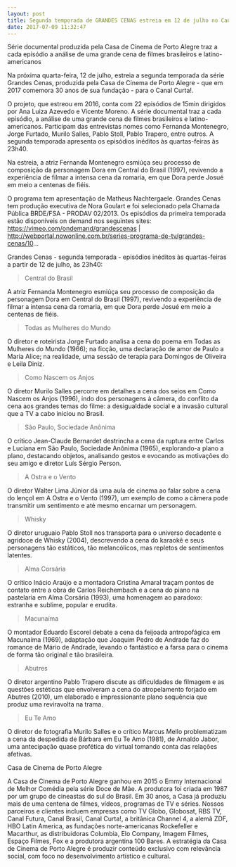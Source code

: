 ```yaml
---
layout: post
title: Segunda temporada de GRANDES CENAS estreia em 12 de julho no Canal Curta!
date: 2017-07-09 11:32:47
---
```

Série documental produzida pela Casa de Cinema de Porto Alegre traz a cada episódio a análise de uma grande cena de filmes brasileiros e latino-americanos

Na próxima quarta-feira, 12 de julho, estreia a segunda temporada da série Grandes Cenas, produzida pela Casa de Cinema de Porto Alegre - que em 2017 comemora 30 anos de sua fundação - para o Canal Curta!.

O projeto, que estreou em 2016, conta com 22 episódios de 15min dirigidos por Ana Luiza Azevedo e Vicente Moreno. A série documental traz a cada episódio, a análise de uma grande cena de filmes brasileiros e latino-americanos. Participam das entrevistas nomes como Fernanda Montenegro, Jorge Furtado, Murilo Salles, Pablo Stoll, Pablo Trapero, entre outros. A segunda temporada apresenta os episódios inéditos às quartas-feiras às 23h40.

Na estreia, a atriz Fernanda Montenegro esmiúça seu processo de composição da personagem Dora em Central do Brasil (1997), revivendo a experiência de filmar a intensa cena da romaria, em que Dora perde Josué em meio a centenas de fiéis.

O programa tem apresentação de Matheus Nachtergaele. Grandes Cenas tem produção executiva de Nora Goulart e foi selecionado pela Chamada Pública BRDE/FSA - PRODAV 02/2013. Os episódios da primeira temporada estão disponíveis on demand nos seguintes sites: https://vimeo.com/ondemand/grandescenas | http://webportal.nowonline.com.br/series-programa-de-tv/grandes-cenas/10...

Grandes Cenas - segunda temporada - episódios inéditos às quartas-feiras a partir de 12 de julho, às 23h40:

> Central do Brasil

A atriz Fernanda Montenegro esmiúça seu processo de composição da personagem Dora em Central do Brasil (1997), revivendo a experiência de filmar a intensa cena da romaria, em que Dora perde Josué em meio a centenas de fiéis.

> Todas as Mulheres do Mundo

O diretor e roteirista Jorge Furtado analisa a cena do poema em Todas as Mulheres do Mundo (1966); na ficção, uma declaração de amor de Paulo a Maria Alice; na realidade, uma sessão de terapia para Domingos de Oliveira e Leila Diniz.

> Como Nascem os Anjos

O diretor Murilo Salles percorre em detalhes a cena dos seios em Como Nascem os Anjos (1996), indo dos personagens à câmera, do conflito da cena aos grandes temas do filme: a desigualdade social e a invasão cultural que a TV a cabo iniciou no Brasil.

> São Paulo, Sociedade Anônima

O crítico Jean-Claude Bernardet destrincha a cena da ruptura entre Carlos e Luciana em São Paulo, Sociedade Anônima (1965), explorando-a plano a plano, destacando objetos, analisando gestos e evocando as motivações do seu amigo e diretor Luís Sérgio Person.

> A Ostra e o Vento

O diretor Walter Lima Júnior dá uma aula de cinema ao falar sobre a cena do lençol em A Ostra e o Vento (1997), um exemplo de como a câmera pode transmitir um sentimento e até mesmo encarnar um personagem.

> Whisky

O diretor uruguaio Pablo Stoll nos transporta para o universo decadente e agridoce de Whisky (2004), descrevendo a cena do karaokê e seus personagens tão estáticos, tão melancólicos, mas repletos de sentimentos latentes.

> Alma Corsária

O crítico Inácio Araújo e a montadora Cristina Amaral traçam pontos de contato entre a obra de Carlos Reichembach e a cena do piano na pastelaria em Alma Corsária (1993), uma homenagem ao paradoxo: estranha e sublime, popular e erudita.

> Macunaíma

O montador Eduardo Escorel debate a cena da feijoada antropofágica em Macunaíma (1969), adaptação que Joaquim Pedro de Andrade faz do romance de Mário de Andrade, levando o fantástico e a farsa para o cinema de forma tão original e tão brasileira.

> Abutres

O diretor argentino Pablo Trapero discute as dificuldades de filmagem e as questões estéticas que envolveram a cena do atropelamento forjado em Abutres (2010), um elaborado e impressionante plano sequência que produz uma reviravolta na trama.

> Eu Te Amo

O diretor de fotografia Murilo Salles e o crítico Marcus Mello problematizam a cena da despedida de Bárbara em Eu Te Amo (1981), de Arnaldo Jabor, uma antecipação quase profética do virtual tomando conta das relações afetivas.

Casa de Cinema de Porto Alegre

A Casa de Cinema de Porto Alegre ganhou em 2015 o Emmy Internacional de Melhor Comédia pela série Doce de Mãe. A produtora foi criada em 1987 por um grupo de cineastas do sul do Brasil. Em 30 anos, a Casa já produziu mais de uma centena de filmes, vídeos, programas de TV e séries. Nossos parceiros e clientes incluem empresas como TV Globo, Globosat, RBS TV, Canal Futura, Canal Brasil, Canal Curta!, a britânica Channel 4, a alemã ZDF, HBO Latin America, as fundações norte-americanas Rockefeller e Macarthur, as distribuidoras Columbia, Elo Company, Imagem Filmes, Espaço Filmes, Fox e a produtora argentina 100 Bares. A estratégia da Casa de Cinema de Porto Alegre é produzir conteúdo exclusivo com relevância social, com foco no desenvolvimento artístico e cultural.